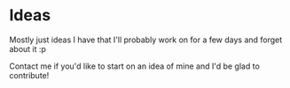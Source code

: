 # Ideas

Mostly just ideas I have that I'll probably work on for a few days and forget about it :p

Contact me if you'd like to start on an idea of mine and I'd be glad to contribute!

<!--
## Template

Description.

<b>Mockup:</b>

![screenshot](assets/name_of_folder_with_spacings_encoded_as_%20/screenshot.png)

<b>Status: </b>Being worked on/Not started/Discontinued
-->
